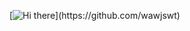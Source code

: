 [![Hi there](https://readme-typing-svg.herokuapp.com?color=3080ec&vCenter=true&lines=Hi+there+%F0%9F%91%8B;Bonjour.+Hallo.+你好;Je+m'appelle+SamMantos;Ich+bin+SamMantos;I'm+SamMantos.🧐;Enchanté🎉✨🎊!!!)](https://github.com/wawjswt)
